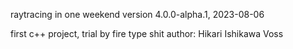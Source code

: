 raytracing in one weekend 
version 4.0.0-alpha.1, 2023-08-06 

first c++ project, trial by fire type shit
author: Hikari Ishikawa Voss